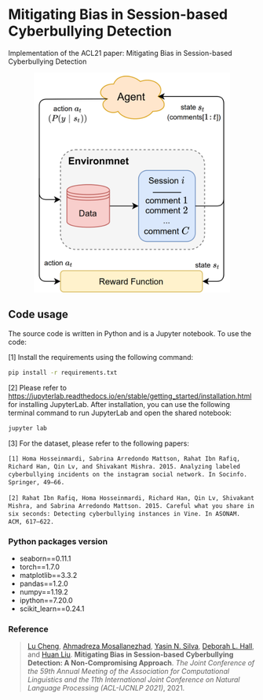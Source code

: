 # Mitigating Bias in Session-based Cyberbullying Detection
Implementation of the ACL21 paper: Mitigating Bias in Session-based Cyberbullying Detection

<p align=center><img src="proposed.png" width="400" center/>


## Code usage
The source code is written in Python and is a Jupyter notebook. To use the code:

[1] Install the requirements using the following command:
```bash
pip install -r requirements.txt
```

[2] Please refer to https://jupyterlab.readthedocs.io/en/stable/getting_started/installation.html for installing JupyterLab. After installation, you can use the following terminal command to run JupyterLab and open the shared notebook:
```bash 
jupyter lab
```

[3] For the dataset, please refer to the following papers:
```
[1] Homa Hosseinmardi, Sabrina Arredondo Mattson, Rahat Ibn Rafiq, Richard Han, Qin Lv, and Shivakant Mishra. 2015. Analyzing labeled cyberbullying incidents on the instagram social network. In Socinfo. Springer, 49–66.

[2] Rahat Ibn Rafiq, Homa Hosseinmardi, Richard Han, Qin Lv, Shivakant Mishra, and Sabrina Arredondo Mattson. 2015. Careful what you share in six seconds: Detecting cyberbullying instances in Vine. In ASONAM. ACM, 617–622.
```

### Python packages version
* seaborn==0.11.1
* torch==1.7.0
* matplotlib==3.3.2
* pandas==1.2.0
* numpy==1.19.2
* ipython==7.20.0
* scikit_learn==0.24.1

### Reference
> [Lu Cheng](http://www.public.asu.edu/~lcheng35/), [Ahmadreza Mosallanezhad](https://davood-m.github.io), [Yasin N. Silva](http://www.public.asu.edu/~ynsilva/), [Deborah L. Hall](https://newcollege.asu.edu/deborah-hall), and [Huan Liu](http://www.public.asu.edu/~huanliu/). **Mitigating Bias in Session-based Cyberbullying Detection: A Non-Compromising Approach**. _The Joint Conference of the 59th Annual Meeting of the Association for Computational Linguistics and the 11th International Joint Conference on Natural Language Processing (ACL-IJCNLP 2021)_, 2021.